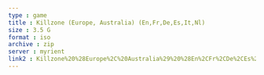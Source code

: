 ```yaml
---
type : game
title : Killzone (Europe, Australia) (En,Fr,De,Es,It,Nl)
size : 3.5 G
format : iso
archive : zip
server : myrient
link2 : Killzone%20%28Europe%2C%20Australia%29%20%28En%2CFr%2CDe%2CEs%2CIt%2CNl%29
---
```

